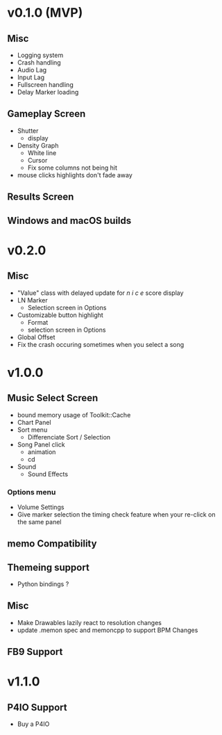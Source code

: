 # v0.1.0 (MVP)
## Misc
- Logging system
- Crash handling
- Audio Lag
- Input Lag
- Fullscreen handling
- Delay Marker loading

## Gameplay Screen
- Shutter
    - display
- Density Graph
    - White line
    - Cursor
    - Fix some columns not being hit
- mouse clicks highlights don't fade away

## Results Screen

## Windows and macOS builds

# v0.2.0
## Misc
- "Value" class with delayed update for *n i c e* score display
- LN Marker
    - Selection screen in Options
- Customizable button highlight
    - Format
    - selection screen in Options
- Global Offset
- Fix the crash occuring sometimes when you select a song

# v1.0.0
## Music Select Screen
- bound memory usage of Toolkit::Cache
- Chart Panel
- Sort menu
    - Differenciate Sort / Selection
- Song Panel click
    - animation
    - cd
- Sound
    - Sound Effects
### Options menu
- Volume Settings
- Give marker selection the timing check feature when your re-click on the same panel
    
## memo Compatibility

## Themeing support
- Python bindings ?

## Misc
- Make Drawables lazily react to resolution changes
- update .memon spec and memoncpp to support BPM Changes

## FB9 Support

# v1.1.0
## P4IO Support
- Buy a P4IO